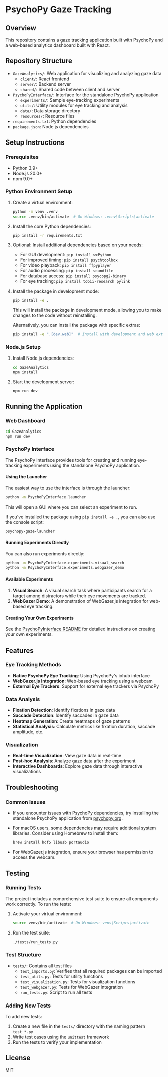 # PsychoPy Gaze Tracking

## Overview

This repository contains a gaze tracking application built with PsychoPy and a web-based analytics dashboard built with React.

## Repository Structure

- `GazeAnalytics/`: Web application for visualizing and analyzing gaze data
  - `client/`: React frontend
  - `server/`: Backend server
  - `shared/`: Shared code between client and server
- `PsychoPyInterface/`: Interface for the standalone PsychoPy application
  - `experiments/`: Sample eye-tracking experiments
  - `utils/`: Utility modules for eye tracking and analysis
  - `data/`: Data storage directory
  - `resources/`: Resource files
- `requirements.txt`: Python dependencies
- `package.json`: Node.js dependencies

## Setup Instructions

### Prerequisites

- Python 3.9+
- Node.js 20.0+
- npm 9.0+

### Python Environment Setup

1. Create a virtual environment:

   ```bash
   python -m venv .venv
   source .venv/bin/activate  # On Windows: .venv\Scripts\activate
   ```

2. Install the core Python dependencies:

   ```bash
   pip install -r requirements.txt
   ```

3. Optional: Install additional dependencies based on your needs:
   - For GUI development: `pip install wxPython`
   - For improved timing: `pip install psychtoolbox`
   - For video playback: `pip install ffpyplayer`
   - For audio processing: `pip install soundfile`
   - For database access: `pip install psycopg2-binary`
   - For eye tracking: `pip install tobii-research pylink`

4. Install the package in development mode:

   ```bash
   pip install -e .
   ```

   This will install the package in development mode, allowing you to make changes to the code without reinstalling.

   Alternatively, you can install the package with specific extras:

   ```bash
   pip install -e ".[dev,web]"  # Install with development and web extras
   ```

### Node.js Setup

1. Install Node.js dependencies:

   ```bash
   cd GazeAnalytics
   npm install
   ```

2. Start the development server:

   ```bash
   npm run dev
   ```

## Running the Application

### Web Dashboard

```bash
cd GazeAnalytics
npm run dev
```

### PsychoPy Interface

The PsychoPy Interface provides tools for creating and running eye-tracking experiments using the standalone PsychoPy application.

#### Using the Launcher

The easiest way to use the interface is through the launcher:

```bash
python -m PsychoPyInterface.launcher
```

This will open a GUI where you can select an experiment to run.

If you've installed the package using `pip install -e .`, you can also use the console script:

```bash
psychopy-gaze-launcher
```

#### Running Experiments Directly

You can also run experiments directly:

```bash
python -m PsychoPyInterface.experiments.visual_search
python -m PsychoPyInterface.experiments.webgazer_demo
```

#### Available Experiments

1. **Visual Search**: A visual search task where participants search for a target among distractors while their eye movements are tracked.
2. **WebGazer Demo**: A demonstration of WebGazer.js integration for web-based eye tracking.

#### Creating Your Own Experiments

See the [PsychoPyInterface README](PsychoPyInterface/README.md) for detailed instructions on creating your own experiments.

## Features

### Eye Tracking Methods

- **Native PsychoPy Eye Tracking**: Using PsychoPy's iohub interface
- **WebGazer.js Integration**: Web-based eye tracking using a webcam
- **External Eye Trackers**: Support for external eye trackers via PsychoPy

### Data Analysis

- **Fixation Detection**: Identify fixations in gaze data
- **Saccade Detection**: Identify saccades in gaze data
- **Heatmap Generation**: Create heatmaps of gaze patterns
- **Statistical Analysis**: Calculate metrics like fixation duration, saccade amplitude, etc.

### Visualization

- **Real-time Visualization**: View gaze data in real-time
- **Post-hoc Analysis**: Analyze gaze data after the experiment
- **Interactive Dashboards**: Explore gaze data through interactive visualizations

## Troubleshooting

### Common Issues

- If you encounter issues with PsychoPy dependencies, try installing the standalone PsychoPy application from [psychopy.org](https://www.psychopy.org/download.html).
- For macOS users, some dependencies may require additional system libraries. Consider using Homebrew to install them:

  ```bash
  brew install hdf5 libusb portaudio
  ```

- For WebGazer.js integration, ensure your browser has permission to access the webcam.

## Testing

### Running Tests

The project includes a comprehensive test suite to ensure all components work correctly. To run the tests:

1. Activate your virtual environment:

   ```bash
   source venv/bin/activate  # On Windows: venv\Scripts\activate
   ```

2. Run the test suite:

   ```bash
   ./tests/run_tests.py
   ```

### Test Structure

- `tests/`: Contains all test files
  - `test_imports.py`: Verifies that all required packages can be imported
  - `test_utils.py`: Tests for utility functions
  - `test_visualization.py`: Tests for visualization functions
  - `test_webgazer.py`: Tests for WebGazer integration
  - `run_tests.py`: Script to run all tests

### Adding New Tests

To add new tests:

1. Create a new file in the `tests/` directory with the naming pattern `test_*.py`
2. Write test cases using the `unittest` framework
3. Run the tests to verify your implementation

## License

MIT
